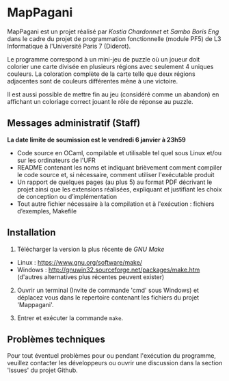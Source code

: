 # MapPagani

MapPagani est un projet réalisé par *Kostia Chardonnet* et *Sambo Boris Eng* dans le cadre du projet de programmation fonctionnelle (module PF5) de L3 Informatique à l'Université Paris 7 (Diderot).

Le programme correspond à un mini-jeu de puzzle où un joueur doit colorier une carte divisée en plusieurs régions avec seulement 4 uniques couleurs. La coloration complète de la carte telle que deux régions adjacentes sont de couleurs différentes mène à une victoire.

Il est aussi possible de mettre fin au jeu (considéré comme un abandon) en affichant un coloriage correct jouant le rôle de réponse au puzzle.

## Messages administratif (Staff)

**La date limite de soumission est le vendredi 6 janvier à 23h59**

- Code source en OCaml, compilable et utilisable tel quel sous Linux et/ou sur les ordinateurs de l'UFR
- README contenant les noms et indiquant brièvement comment compiler le code source et, si nécessaire, comment utiliser l'exécutable produit
- Un rapport de quelques pages (au plus 5) au format PDF décrivant le projet ainsi que les extensions réalisées, expliquant et justifiant les choix de conception ou d’implémentation
- Tout autre fichier nécessaire à la compilation et à l'exécution : fichiers d’exemples, Makefile

## Installation

1. Télécharger la version la plus récente de *GNU Make*
 - Linux : https://www.gnu.org/software/make/
 - Windows : http://gnuwin32.sourceforge.net/packages/make.htm (d'autres alternatives plus récentes peuvent exister)

2. Ouvrir un terminal (Invite de commande 'cmd' sous Windows) et déplacez vous dans le repertoire contenant les fichiers du projet 'Mappagani'.

3. Entrer et exécuter la commande <code>make</code>.

## Problèmes techniques

Pour tout éventuel problèmes pour ou pendant l'exécution du programme, veuillez contacter les développeurs ou ouvrir une discussion dans la section 'Issues' du projet Github.
